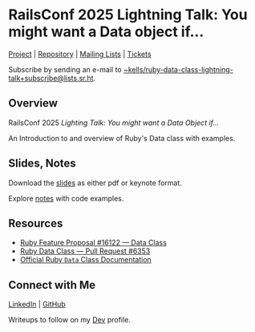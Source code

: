 # RailsConf 2025 Lightning Talk: You might want a Data object if...

[Project][project] | [Repository][repository] | [Mailing Lists][list] | [Tickets][tickets]

Subscribe by sending an e-mail to [~kells/ruby-data-class-lightning-talk+subscribe@lists.sr.ht][subscribe].

## Overview

RailsConf 2025 _Lighting Talk: You might want a Data Object if..._

An Introduction to and overview of Ruby's Data class with examples.

## Slides, Notes

Download the [slides][slides] as either pdf or keynote format.

Explore [notes][data-notes] with code examples.

## Resources

- [Ruby Feature Proposal #16122 — Data Class][feature]
- [Ruby Data Class — Pull Request #6353][pull-request]
- [Official Ruby `Data` Class Documentation][documentation-official]

## Connect with Me

[LinkedIn][linkedin] | [GitHub][github]

Writeups to follow on my [Dev][dev] profile.


[project]: https://sr.ht/~kells/you-might-want-a-data-object-talk
[repository]: https://git.sr.ht/~kells/railsconf2025-lightning-talk/
[list]: https://lists.sr.ht/~kells/ruby-data-class-lightning-talk
[subscribe]: mailto:~kells/ruby-data-class-lightning-talk+subscribe@lists.sr.ht
[tickets]: https://todo.sr.ht/~kells/lightning-talk
[feature]: https://bugs.ruby-lang.org/issues/16122
[pull-request]: https://github.com/ruby/ruby/pull/6353
[slides]: https://git.sr.ht/~kells/railsconf2025-lightning-talk/tree/main/item/slides
[data-notes]: https://git.sr.ht/~kells/railsconf2025-lightning-talk/tree/main/item/data-notes
[Documentation-official]: https://docs.ruby-lang.org/en/3.4/Data.html
[linkedin]: https://www.linkedin.com/in/kelly-popko/
[github]: https://github.com/kellyky/
[dev]: https://dev.to/kelpopko
